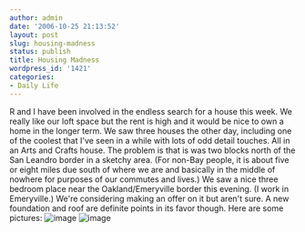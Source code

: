 ```yaml
---
author: admin
date: '2006-10-25 21:13:52'
layout: post
slug: housing-madness
status: publish
title: Housing Madness
wordpress_id: '1421'
categories:
- Daily Life
---
```


R and I have been involved in the endless search for a house this week.
We really like our loft space but the rent is high and it would be nice
to own a home in the longer term. We saw three houses the other day,
including one of the coolest that I've seen in a while with lots of odd
detail touches. All in an Arts and Crafts house. The problem is that is
was two blocks north of the San Leandro border in a sketchy area. (For
non-Bay people, it is about five or eight miles due south of where we
are and basically in the middle of nowhere for purposes of our commutes
and lives.) We saw a nice three bedroom place near the
Oakland/Emeryville border this evening. (I work in Emeryville.) We're
considering making an offer on it but aren't sure. A new foundation and
roof are definite points in its favor though. Here are some pictures:
![image](http://www.arcanology.com/images/40216800.jpg)
![image](http://www.arcanology.com/images/40216800_P03.jpg)
